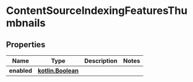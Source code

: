 # ContentSourceIndexingFeaturesThumbnails

## Properties
Name | Type | Description | Notes
------------ | ------------- | ------------- | -------------
**enabled** | [**kotlin.Boolean**](.md) |  | 
